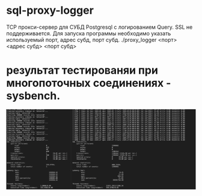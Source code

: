 # sql-proxy-logger
TCP прокси-сервер для СУБД Postgresql с логированием Query. SSL не поддерживается. 
Для запуска программы необходимо указать используемый порт, адрес субд, порт субд.
./proxy_logger <порт> <адрес субд> <порт субд>
# результат тестированяи при многопоточных соединениях - sysbench.
![test_result](tests.png)

